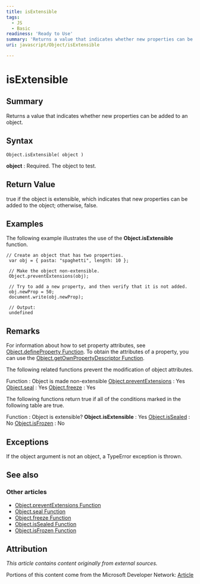 ```yaml
---
title: isExtensible
tags:
  - JS
  - Basic
readiness: 'Ready to Use'
summary: 'Returns a value that indicates whether new properties can be added to an object.'
uri: javascript/Object/isExtensible

---
```

# isExtensible

## Summary

Returns a value that indicates whether new properties can be added to an object.

## Syntax

    Object.isExtensible( object )

**object**
:   Required. The object to test.

## Return Value

true if the object is extensible, which indicates that new properties can be added to the object; otherwise, false.

## Examples

The following example illustrates the use of the **Object.isExtensible** function.

``` {.js}
// Create an object that has two properties.
 var obj = { pasta: "spaghetti", length: 10 };

 // Make the object non-extensible.
 Object.preventExtensions(obj);

 // Try to add a new property, and then verify that it is not added.
 obj.newProp = 50;
 document.write(obj.newProp);

 // Output:
 undefined
```

## Remarks

For information about how to set property attributes, see [Object.defineProperty Function](/javascript/Object/defineProperty). To obtain the attributes of a property, you can use the [Object.getOwnPropertyDescriptor Function](/javascript/Object/getOwnPropertyDescriptor).

The following related functions prevent the modification of object attributes.

Function
:   Object is made non-extensible
[Object.preventExtensions](/javascript/Object/preventExtensions)
:   Yes
[Object.seal](/javascript/Object/seal)
:   Yes
[Object.freeze](/javascript/Object/freeze)
:   Yes

The following functions return true if all of the conditions marked in the following table are true.

Function
:   Object is extensible?
**Object.isExtensible**
:   Yes
[Object.isSealed](/javascript/Object/isSealed)
:   No
[Object.isFrozen](/javascript/Object/isFrozen)
:   No

## Exceptions

If the object argument is not an object, a TypeError exception is thrown.

## See also

### Other articles

-   [Object.preventExtensions Function](/javascript/Object/preventExtensions)
-   [Object.seal Function](/javascript/Object/seal)
-   [Object.freeze Function](/javascript/Object/freeze)
-   [Object.isSealed Function](/javascript/Object/isSealed)
-   [Object.isFrozen Function](/javascript/Object/isFrozen)

## Attribution

*This article contains content originally from external sources.*

Portions of this content come from the Microsoft Developer Network: [Article](http://msdn.microsoft.com/en-us/library/ie/ff806188(v=vs.94).aspx)

